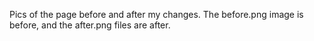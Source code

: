 Pics of the page before and after my changes. The before.png image is before, and the after.png files are after.
